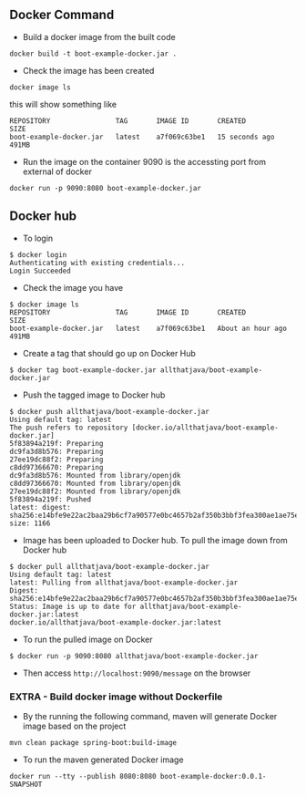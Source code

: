 ## Docker Command 
* Build a docker image from the built code
```
docker build -t boot-example-docker.jar .
```

* Check the image has been created
```
docker image ls
```
this will show something like
```
REPOSITORY                TAG       IMAGE ID       CREATED          SIZE
boot-example-docker.jar   latest    a7f069c63be1   15 seconds ago   491MB
```
* Run the image on the container
9090 is the accessting port from external of docker
```
docker run -p 9090:8080 boot-example-docker.jar
```

## Docker hub
* To login
```
$ docker login
Authenticating with existing credentials...
Login Succeeded
```
* Check the image you have
```
$ docker image ls
REPOSITORY                TAG       IMAGE ID       CREATED             SIZE
boot-example-docker.jar   latest    a7f069c63be1   About an hour ago   491MB
```
* Create a tag that should go up on Docker Hub
```
$ docker tag boot-example-docker.jar allthatjava/boot-example-docker.jar
```
* Push the tagged image to Docker hub
```
$ docker push allthatjava/boot-example-docker.jar
Using default tag: latest
The push refers to repository [docker.io/allthatjava/boot-example-docker.jar]
5f83894a219f: Preparing
dc9fa3d8b576: Preparing
27ee19dc88f2: Preparing
c8dd97366670: Preparing
dc9fa3d8b576: Mounted from library/openjdk
c8dd97366670: Mounted from library/openjdk
27ee19dc88f2: Mounted from library/openjdk
5f83894a219f: Pushed
latest: digest: sha256:e14bfe9e22ac2baa29b6cf7a90577e0bc4657b2af350b3bbf3fea300ae1ae75e size: 1166
```
* Image has been uploaded to Docker hub. To pull the image down from Docker hub
```
$ docker pull allthatjava/boot-example-docker.jar
Using default tag: latest
latest: Pulling from allthatjava/boot-example-docker.jar
Digest: sha256:e14bfe9e22ac2baa29b6cf7a90577e0bc4657b2af350b3bbf3fea300ae1ae75e
Status: Image is up to date for allthatjava/boot-example-docker.jar:latest
docker.io/allthatjava/boot-example-docker.jar:latest
```

* To run the pulled image on Docker
```
$ docker run -p 9090:8080 allthatjava/boot-example-docker.jar
```
* Then access `http://localhost:9090/message` on the browser

### EXTRA - Build docker image without Dockerfile
* By the running the following command, maven will generate Docker image based on the project
```
mvn clean package spring-boot:build-image
```
* To run the maven generated Docker image
```
docker run --tty --publish 8080:8080 boot-example-docker:0.0.1-SNAPSHOT
```